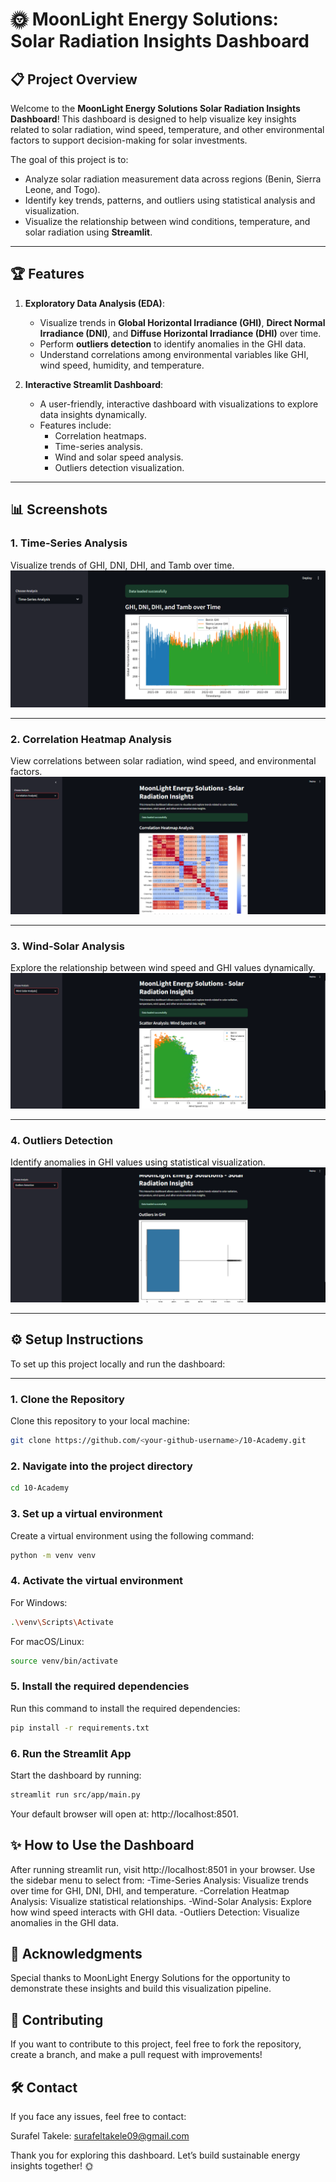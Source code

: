 # 🌞 MoonLight Energy Solutions: Solar Radiation Insights Dashboard

## 📋 **Project Overview**

Welcome to the **MoonLight Energy Solutions Solar Radiation Insights Dashboard**! This dashboard is designed to help visualize key insights related to solar radiation, wind speed, temperature, and other environmental factors to support decision-making for solar investments.

The goal of this project is to:
- Analyze solar radiation measurement data across regions (Benin, Sierra Leone, and Togo).
- Identify key trends, patterns, and outliers using statistical analysis and visualization.
- Visualize the relationship between wind conditions, temperature, and solar radiation using **Streamlit**.

---

## 🏆 **Features**

1. **Exploratory Data Analysis (EDA)**:
   - Visualize trends in **Global Horizontal Irradiance (GHI)**, **Direct Normal Irradiance (DNI)**, and **Diffuse Horizontal Irradiance (DHI)** over time.
   - Perform **outliers detection** to identify anomalies in the GHI data.
   - Understand correlations among environmental variables like GHI, wind speed, humidity, and temperature.

2. **Interactive Streamlit Dashboard**:
   - A user-friendly, interactive dashboard with visualizations to explore data insights dynamically.
   - Features include:
     - Correlation heatmaps.
     - Time-series analysis.
     - Wind and solar speed analysis.
     - Outliers detection visualization.

---

## 📊 **Screenshots**

### **1. Time-Series Analysis**
Visualize trends of GHI, DNI, DHI, and Tamb over time.
![Time-Series Analysis Screenshot](assets/screenshots/time_series_analysis.png)

---

### **2. Correlation Heatmap Analysis**
View correlations between solar radiation, wind speed, and environmental factors.
![Correlation Heatmap Screenshot](assets/screenshots/correlation_heatmap.png)

---

### **3. Wind-Solar Analysis**
Explore the relationship between wind speed and GHI values dynamically.
![Wind-Solar Analysis Screenshot](assets/screenshots/wind_solar_analysis.png)

---

### **4. Outliers Detection**
Identify anomalies in GHI values using statistical visualization.
![Outliers Detection Screenshot](assets/screenshots/outliers_detection.png)

---

## ⚙️ **Setup Instructions**

To set up this project locally and run the dashboard:

---

### **1. Clone the Repository**
Clone this repository to your local machine:
```bash
git clone https://github.com/<your-github-username>/10-Academy.git
```

### **2. Navigate into the project directory**
```bash
cd 10-Academy
```
### **3. Set up a virtual environment**
Create a virtual environment using the following command:
```bash
python -m venv venv
```
### **4. Activate the virtual environment**
For Windows:
```bash
.\venv\Scripts\Activate
```
For macOS/Linux:
```bash
source venv/bin/activate
```
### **5. Install the required dependencies**
Run this command to install the required dependencies:
```bash
pip install -r requirements.txt
```
### **6. Run the Streamlit App**
Start the dashboard by running:
```bash
streamlit run src/app/main.py
```
Your default browser will open at: http://localhost:8501.

## ✨ How to Use the Dashboard

After running streamlit run, visit http://localhost:8501 in your browser.
Use the sidebar menu to select from:
-Time-Series Analysis: Visualize trends over time for GHI, DNI, DHI, and temperature.
-Correlation Heatmap Analysis: Visualize statistical relationships.
-Wind-Solar Analysis: Explore how wind speed interacts with GHI data.
-Outliers Detection: Visualize anomalies in the GHI data.

## 💼 Acknowledgments
Special thanks to MoonLight Energy Solutions for the opportunity to demonstrate these insights and build this visualization pipeline.

## 📜 Contributing
If you want to contribute to this project, feel free to fork the repository, create a branch, and make a pull request with improvements!

## 🛠️ Contact
If you face any issues, feel free to contact:

Surafel Takele: surafeltakele09@gmail.com

Thank you for exploring this dashboard. Let’s build sustainable energy insights together! 🌞
